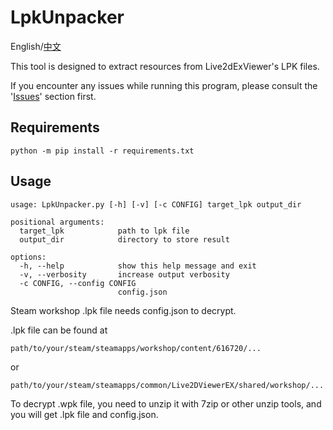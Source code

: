 # LpkUnpacker
English/[中文](https://github.com/ihopenot/LpkUnpacker/blob/master/README_zh.md)

This tool is designed to extract resources from Live2dExViewer's LPK files.

If you encounter any issues while running this program, please consult the '[Issues](https://github.com/ihopenot/LpkUnpacker/issues)' section first.

## Requirements
`python -m pip install -r requirements.txt`

## Usage
```
usage: LpkUnpacker.py [-h] [-v] [-c CONFIG] target_lpk output_dir

positional arguments:
  target_lpk            path to lpk file
  output_dir            directory to store result

options:
  -h, --help            show this help message and exit
  -v, --verbosity       increase output verbosity
  -c CONFIG, --config CONFIG
                        config.json
```

Steam workshop .lpk file needs config.json to decrypt.

.lpk file can be found at 

`path/to/your/steam/steamapps/workshop/content/616720/...` 

or 

`path/to/your/steam/steamapps/common/Live2DViewerEX/shared/workshop/...`


To decrypt .wpk file, you need to unzip it with 7zip or other unzip tools, and you will get .lpk file and config.json. 